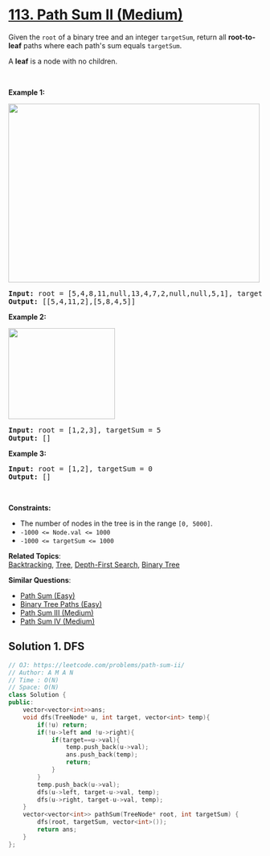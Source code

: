 # [113. Path Sum II (Medium)](https://leetcode.com/problems/path-sum-ii/)

<p>Given the <code>root</code> of a binary tree and an integer <code>targetSum</code>, return all <strong>root-to-leaf</strong> paths where each path's sum equals <code>targetSum</code>.</p>

<p>A <strong>leaf</strong> is a node with no children.</p>

<p>&nbsp;</p>
<p><strong>Example 1:</strong></p>
<img alt="" src="https://assets.leetcode.com/uploads/2021/01/18/pathsumii1.jpg" style="width: 500px; height: 356px;">
<pre><strong>Input:</strong> root = [5,4,8,11,null,13,4,7,2,null,null,5,1], targetSum = 22
<strong>Output:</strong> [[5,4,11,2],[5,8,4,5]]
</pre>

<p><strong>Example 2:</strong></p>
<img alt="" src="https://assets.leetcode.com/uploads/2021/01/18/pathsum2.jpg" style="width: 212px; height: 181px;">
<pre><strong>Input:</strong> root = [1,2,3], targetSum = 5
<strong>Output:</strong> []
</pre>

<p><strong>Example 3:</strong></p>

<pre><strong>Input:</strong> root = [1,2], targetSum = 0
<strong>Output:</strong> []
</pre>

<p>&nbsp;</p>
<p><strong>Constraints:</strong></p>

<ul>
	<li>The number of nodes in the tree is in the range <code>[0, 5000]</code>.</li>
	<li><code>-1000 &lt;= Node.val &lt;= 1000</code></li>
	<li><code>-1000 &lt;= targetSum &lt;= 1000</code></li>
</ul>


**Related Topics**:  
[Backtracking](https://leetcode.com/tag/backtracking/), [Tree](https://leetcode.com/tag/tree/), [Depth-First Search](https://leetcode.com/tag/depth-first-search/), [Binary Tree](https://leetcode.com/tag/binary-tree/)

**Similar Questions**:
* [Path Sum (Easy)](https://leetcode.com/problems/path-sum/)
* [Binary Tree Paths (Easy)](https://leetcode.com/problems/binary-tree-paths/)
* [Path Sum III (Medium)](https://leetcode.com/problems/path-sum-iii/)
* [Path Sum IV (Medium)](https://leetcode.com/problems/path-sum-iv/)

## Solution 1. DFS

```cpp
// OJ: https://leetcode.com/problems/path-sum-ii/
// Author: A M A N
// Time : O(N)
// Space: O(N)
class Solution {
public:
    vector<vector<int>>ans;
    void dfs(TreeNode* u, int target, vector<int> temp){
        if(!u) return;
        if(!u->left and !u->right){
            if(target==u->val){
                temp.push_back(u->val);
                ans.push_back(temp);
                return;
            }
        }
        temp.push_back(u->val);
        dfs(u->left, target-u->val, temp);
        dfs(u->right, target-u->val, temp);
    }
    vector<vector<int>> pathSum(TreeNode* root, int targetSum) {
        dfs(root, targetSum, vector<int>());
        return ans;
    }
};
```